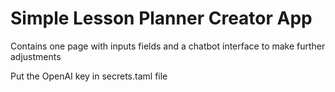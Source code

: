 # Simple Lesson Planner Creator App

Contains one page with inputs fields and a chatbot interface to make further adjustments

Put the OpenAI key in secrets.taml file 
